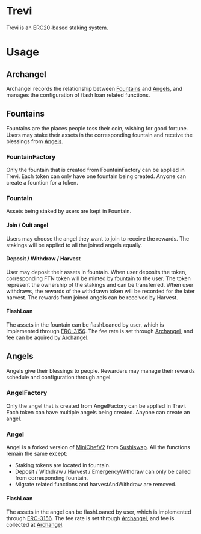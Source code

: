 # Trevi
Trevi is an ERC20-based staking system. 

# Usage
## Archangel
Archangel records the relationship between [Fountains](#fountains) and [Angels](#angels), and manages the configuration of flash loan related functions.
## Fountains
Fountains are the places people toss their coin, wishing for good fortune. Users may stake their assets in the corresponding fountain and receive the blessings from [Angels](#angels).
### FountainFactory
Only the fountain that is created from FountainFactory can be applied in Trevi. Each token can only have one fountain being created. Anyone can create a fountion for a token.
### Fountain
Assets being staked by users are kept in Fountain. 
#### Join / Quit angel
Users may choose the angel they want to join to receive the rewards. The stakings will be applied to all the joined angels equally.
#### Deposit / Withdraw / Harvest
User may deposit their assets in fountain. When user deposits the token, corresponding FTN token will be minted by fountain to the user. The token represent the ownership of the stakings and can be transferred. When user withdraws, the rewards of the withdrawn token will be recorded for the later harvest. The rewards from joined angels can be received by Harvest.
#### FlashLoan
The assets in the fountain can be flashLoaned by user, which is implemented through [ERC-3156](https://eips.ethereum.org/EIPS/eip-3156). The fee rate is set through [Archangel](#archangel), and fee can be aquired by [Archangel](#archangel).
## Angels
Angels give their blessings to people. Rewarders may manage their rewards schedule and configuration through angel.
### AngelFactory
Only the angel that is created from AngelFactory can be applied in Trevi. Each token can have multiple angels being created. Anyone can create an angel.
### Angel
Angel is a forked version of [MiniChefV2](https://github.com/sushiswap/sushiswap/blob/canary/contracts/MiniChefV2.sol) from [Sushiswap](https://github.com/sushiswap/sushiswap). All the functions remain the same except:
- Staking tokens are located in fountain.
- Deposit / Withdraw / Harvest / EmergencyWithdraw can only be called from corresponding fountain.
- Migrate related functions and harvestAndWithdraw are removed.

#### FlashLoan
The assets in the angel can be flashLoaned by user, which is implemented through [ERC-3156](https://eips.ethereum.org/EIPS/eip-3156). The fee rate is set through [Archangel](#archangel), and fee is collected at [Archangel](#archangel). 
